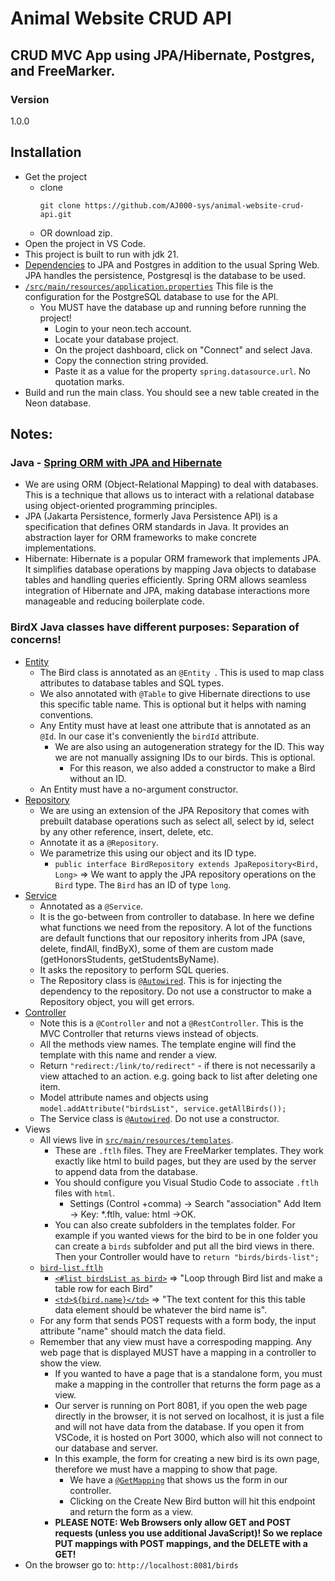 # Animal Website CRUD API
## CRUD MVC App using JPA/Hibernate, Postgres, and FreeMarker.

### Version
1.0.0

## Installation
- Get the project
    - clone
        ```
      git clone https://github.com/AJ000-sys/animal-website-crud-api.git
        ```
    - OR download zip.
- Open the project in VS Code.
- This project is built to run with jdk 21.
- [Dependencies](https://github.com/uncg-csc340/su25-jpa-crud-api/blob/3149ec363e4aae4baebe6f755df7d4c2d79c9d2c/pom.xml#L32) to JPA and Postgres in addition to the usual Spring Web. JPA handles the persistence, Postgresql is the database to be used.
- [`/src/main/resources/application.properties`](https://github.com/uncg-csc340/su25-jpa-crud-api/blob/main/src/main/resources/application.properties) This file  is the configuration for the PostgreSQL database to use for the API.
  - You MUST have the database up and running before running the project!
    - Login to your neon.tech account.
    - Locate your database project.
    - On the project dashboard, click on "Connect" and select Java.
    - Copy the connection string provided.
    - Paste it as a value for the property `spring.datasource.url`. No quotation marks.
- Build and run the main class. You should see a new table created in the Neon database.

## Notes:
### Java - [Spring ORM with JPA and Hibernate](https://medium.com/@burakkocakeu/jpa-hibernate-and-spring-data-jpa-efa71feb82ac)
- We are using ORM (Object-Relational Mapping) to deal with databases. This is a technique that allows us to interact with a relational database using object-oriented programming principles.
- JPA (Jakarta Persistence, formerly Java Persistence API) is a specification that defines ORM standards in Java. It provides an abstraction layer for ORM frameworks to make concrete implementations.
- Hibernate: Hibernate is a popular ORM framework that implements JPA. It simplifies database operations by mapping Java objects to database tables and handling queries efficiently.
Spring ORM allows seamless integration of Hibernate and JPA, making database interactions more manageable and reducing boilerplate code.
### BirdX Java classes have different purposes: Separation of concerns!
- [Entity](https://github.com/AJ000-sys/animal-website-crud-api/blob/7ef4d3c3494d001aa312b3529170d8369dffc90d/src/main/java/com/example/Animal/Website/CRUD/API/Bird.java)
  - The Bird class is annotated as an `@Entity `. This is used to map class attributes to database tables and SQL types.
  - We also annotated with `@Table` to give Hibernate directions to use this specific table name. This is optional but it helps with naming conventions.
  - Any Entity must have at least one attribute that is annotated as an `@Id`. In our case it's conveniently the `birdId` attribute.
    - We are also using an autogeneration strategy for the ID. This way we are not manually assigning IDs to our birds. This is optional.
       - For this reason, we also added a constructor to make a Bird without an ID.
  - An Entity must have a no-argument constructor.
- [Repository](https://github.com/AJ000-sys/animal-website-crud-api/blob/7ef4d3c3494d001aa312b3529170d8369dffc90d/src/main/java/com/example/Animal/Website/CRUD/API/BirdController.java)
  - We are using an extension of the JPA Repository that comes with prebuilt database operations such as select all, select by id, select by any other reference, insert, delete, etc.
  - Annotate it as a `@Repository`.
  - We parametrize this using our object and its ID type.
    - `public interface BirdRepository extends JpaRepository<Bird, Long>` => We want to apply the JPA repository operations on the `Bird` type. The `Bird` has an ID of type `long`.
- [Service](https://github.com/AJ000-sys/animal-website-crud-api/blob/7ef4d3c3494d001aa312b3529170d8369dffc90d/src/main/java/com/example/Animal/Website/CRUD/API/BirdService.java)
  - Annotated as a `@Service`.
  - It is the go-between from controller to database. In here we define what functions we need from the repository. A lot of the functions are default functions that our repository inherits from JPA (save, delete, findAll, findByX), some of them are custom made (getHonorsStudents, getStudentsByName).
  - It asks the repository to perform SQL queries.
  - The Repository class is [`@Autowired`](https://github.com/AJ000-sys/animal-website-crud-api/blob/7ef4d3c3494d001aa312b3529170d8369dffc90d/src/main/java/com/example/Animal/Website/CRUD/API/BirdRepository.java). This is for injecting the dependency to the repository. Do not use a constructor to make a Repository object, you will get errors.
- [Controller](https://github.com/AJ000-sys/animal-website-crud-api/blob/7ef4d3c3494d001aa312b3529170d8369dffc90d/src/main/java/com/example/Animal/Website/CRUD/API/BirdController.java#L13)
  - Note this is a `@Controller` and not a `@RestController`. This is the MVC Controller that returns views instead of objects.
  - All the methods view names. The template engine will find the template with this name and render a view.
  - Return `"redirect:/link/to/redirect"` - if there is not necessarily a view attached to an action. e.g. going back to list after deleting one item.
  - Model attribute names and objects using `model.addAttribute("birdsList", service.getAllBirds());` 
  - The Service class is [`@Autowired`](https://github.com/AJ000-sys/animal-website-crud-api/blob/7ef4d3c3494d001aa312b3529170d8369dffc90d/src/main/java/com/example/Animal/Website/CRUD/API/BirdController.java#L17). Do not use a constructor.
- Views
  - All views live in [`src/main/resources/templates`](https://github.com/AJ000-sys/animal-website-crud-api/tree/7ef4d3c3494d001aa312b3529170d8369dffc90d/src/main/resources/templates).
     - These are `.ftlh` files. They are FreeMarker templates. They work exactly like html to build pages, but they are used by the server to append data from the database.
     - You should configure you Visual Studio Code to associate `.ftlh` files with `html`.
       - Settings (Control +comma) -> Search "association" Add Item -> Key: *.ftlh, value: html ->OK.
     - You can also create subfolders in the templates folder. For example if you wanted views for the bird to be in one folder you can create a `birds` subfolder and put all the bird views in there. Then your Controller would have to `return "birds/birds-list";` 
  - [`bird-list.ftlh`](https://github.com/AJ000-sys/animal-website-crud-api/blob/7ef4d3c3494d001aa312b3529170d8369dffc90d/src/main/resources/templates/bird-list.ftlh)
    - [`<#list birdsList as bird>`](https://github.com/AJ000-sys/animal-website-crud-api/blob/7ef4d3c3494d001aa312b3529170d8369dffc90d/src/main/resources/templates/bird-list.ftlh#L25) => "Loop through Bird list and make a table row for each Bird"
    - [`<td>${bird.name}</td>`](https://github.com/AJ000-sys/animal-website-crud-api/blob/7ef4d3c3494d001aa312b3529170d8369dffc90d/src/main/resources/templates/bird-list.ftlh#L28) => "The text content for this this table data element should be whatever the bird name is".
  - For any form that sends POST requests with a form body, the input attribute "name" should match the data field.
  - Remember that any view must have a correspoding mapping. Any web page that is displayed MUST have a mapping in a controller to show the view.
    - If you wanted to have a page that is a standalone form, you must make a mapping in the controller that returns the form page as a view.
    - Our server is running on Port 8081, if you open the web page directly in the browser, it is not served on localhost, it is just a file and will not have data from the database. If you open it from VSCode, it is hosted on Port 3000, which also will not connect to our database and server.
    - In this example, the form for creating a new bird is its own page, therefore we must have a mapping to show that page.
      - We have a [`@GetMapping`](https://github.com/AJ000-sys/animal-website-crud-api/blob/7ef4d3c3494d001aa312b3529170d8369dffc90d/src/main/java/com/example/Animal/Website/CRUD/API/BirdController.java#L34) that shows us the form in our controller.
      - Clicking on the Create New Bird button will hit this endpoint and return the form as a view.
    - **PLEASE NOTE: Web Browsers only allow GET and POST requests (unless you use additional JavaScript)! So we replace PUT mappings with POST mappings, and the DELETE with a GET!**
- On the browser go to: `http://localhost:8081/birds`
